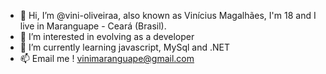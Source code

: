- 👋 Hi, I’m @vini-oliveiraa, also known as Vinícius Magalhães, I'm 18 and I live in Maranguape - Ceará (Brasil). 
- 👀 I’m interested in evolving as a developer
- 🌱 I’m currently learning javascript, MySql and .NET
- 📫 Email me ! vinimaranguape@gmail.com

<!---
vini-oliveiraa/vini-oliveiraa is a ✨ special ✨ repository because its `README.md` (this file) appears on your GitHub profile.
You can click the Preview link to take a look at your changes.
--->
